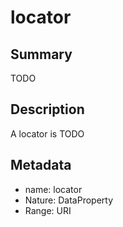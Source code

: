 # locator

## Summary

TODO

## Description

A locator is TODO

## Metadata

- name: locator
- Nature: DataProperty
- Range: URI

